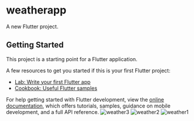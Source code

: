 # weatherapp

A new Flutter project.

## Getting Started

This project is a starting point for a Flutter application.

A few resources to get you started if this is your first Flutter project:

- [Lab: Write your first Flutter app](https://docs.flutter.dev/get-started/codelab)
- [Cookbook: Useful Flutter samples](https://docs.flutter.dev/cookbook)

For help getting started with Flutter development, view the
[online documentation](https://docs.flutter.dev/), which offers tutorials,
samples, guidance on mobile development, and a full API reference.
![weather3](https://github.com/user-attachments/assets/5e85a55c-17ff-4e5e-9f79-20fff5563c10)
![weather2](https://github.com/user-attachments/assets/bd0459ac-f5dd-4e4c-9f9a-f68fd8d0665f)
![weather1](https://github.com/user-attachments/assets/62037156-0a58-4d48-ac43-1536a8be3dfb)
